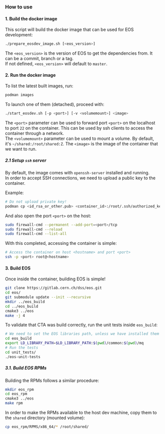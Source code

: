 ### How to use

#### 1. Build the docker image

This script will build the docker image that can be used for EOS development:

```bash
./prepare_eosdev_image.sh [<eos_version>]
```
The `<eos_version>` is the version of EOS to get the dependencies from. It can be a commit, branch or a tag. \
If not defined, `<eos_version>` will default to `master`.

#### 2. Run the docker image

To list the latest built images, run:
```bash
podman images
```

To launch one of them (detached), proceed with:
```bash
./start_eosdev.sh [-p <port>] [-v <volumemount>] <image>
```

The `<port>` parameter can be used to forward port `<port>` on the localhost to port `22` on the container. This can be used by ssh clients to access the container through a network. \
The `<volumemount>` parameter can be used to mount a volume. By default, it's `~/shared:/root/shared:Z`.
The `<image>` is the image of the container that we want to run.

##### 2.1 Setup `ssh` server

By default, the image comes with `openssh-server` installed and running. \
In order to accept SSH connections, we need to upload a public key to the container.

Example:
```bash
# Do not upload private key!
podman cp <id_rsa_or_other.pub> <container_id>:/root/.ssh/authorized_keys
```

And also open the port `<port>` on the host:
```bash
sudo firewall-cmd --permanent --add-port=<port>/tcp
sudo firewall-cmd --reload
sudo firewall-cmd --list-all
```

With this completed, accessing the container is simple:
```bash
# Access the container on host <hostname> and port <port>
ssh -p <port> root@<hostname>
```

#### 3. Build EOS

Once inside the container, building EOS is simple!
```bash
git clone https://gitlab.cern.ch/dss/eos.git
cd eos/
git submodule update --init --recursive
mkdir ../eos_build
cd ../eos_build
cmake3 ../eos
make -j 4
```

To validate that CTA was build correctly, run the unit tests inside `eos_build`:
```bash
# We need to set the EOS libraries path, unless we have installed them
cd eos_build
export LD_LIBRARY_PATH=$LD_LIBRARY_PATH:$(pwd)/common:$(pwd)/mq
# Run the tests
cd unit_tests/
./eos-unit-tests
```

##### 3.1. Build EOS RPMs

Building the RPMs follows a similar procedure:
```bash
mkdir eos_rpm
cd eos_rpm
cmake3 ../eos
make rpm
```

In order to make the RPMs available to the host dev machine, copy them to the `shared` directory (mounted volume):
```bash
cp eos_rpm/RPMS/x86_64/* /root/shared/
```